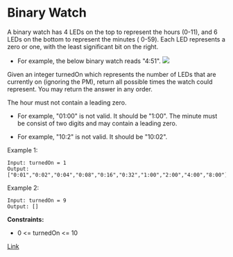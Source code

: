 # Binary Watch

A binary watch has 4 LEDs on the top to represent the hours (0-11), and 6 LEDs on the bottom to represent the minutes (
0-59). Each LED represents a zero or one, with the least significant bit on the right.

- For example, the below binary watch reads "4:51".
  ![](https://assets.leetcode.com/uploads/2021/04/08/binarywatch.jpg)

Given an integer turnedOn which represents the number of LEDs that are currently on (ignoring the PM), return all
possible times the watch could represent. You may return the answer in any order.

The hour must not contain a leading zero.

- For example, "01:00" is not valid. It should be "1:00".
  The minute must be consist of two digits and may contain a leading zero.

- For example, "10:2" is not valid. It should be "10:02".

Example 1:

```
Input: turnedOn = 1
Output: ["0:01","0:02","0:04","0:08","0:16","0:32","1:00","2:00","4:00","8:00"]
```

Example 2:

```
Input: turnedOn = 9
Output: []
```

**Constraints:**

- 0 <= turnedOn <= 10

[Link](https://leetcode.com/problems/binary-watch/)